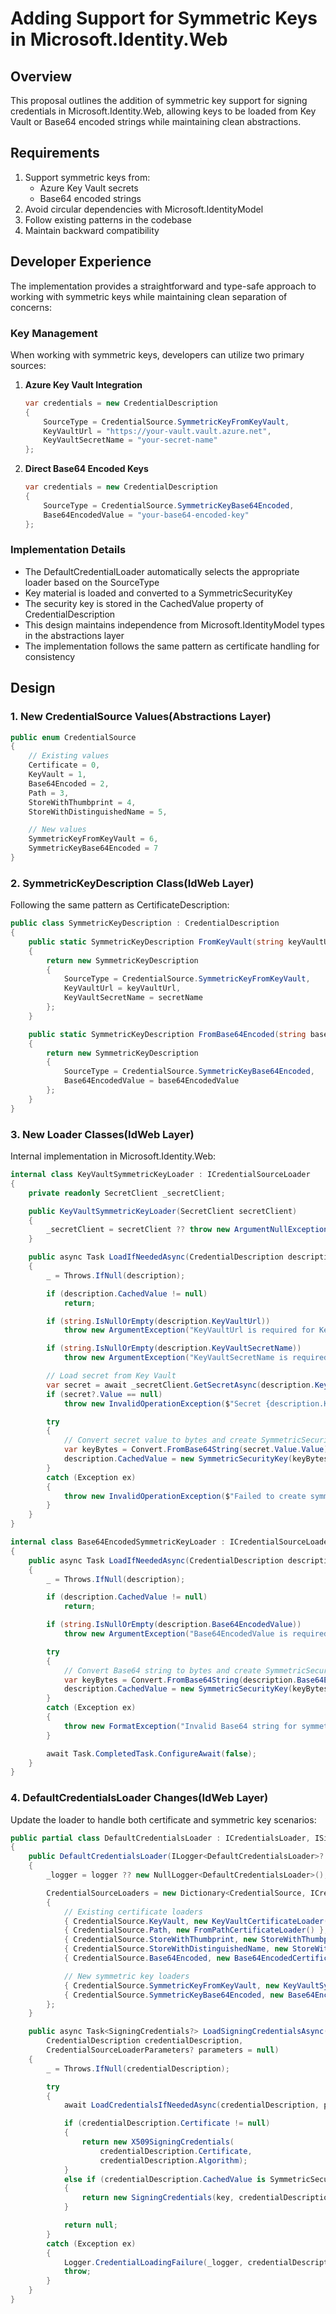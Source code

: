 # Adding Support for Symmetric Keys in Microsoft.Identity.Web

## Overview
This proposal outlines the addition of symmetric key support for signing credentials in Microsoft.Identity.Web, allowing keys to be loaded from Key Vault or Base64 encoded strings while maintaining clean abstractions.

## Requirements
1. Support symmetric keys from:
   - Azure Key Vault secrets
   - Base64 encoded strings
2. Avoid circular dependencies with Microsoft.IdentityModel
3. Follow existing patterns in the codebase
4. Maintain backward compatibility

## Developer Experience
The implementation provides a straightforward and type-safe approach to working with symmetric keys while maintaining clean separation of concerns:

### Key Management
When working with symmetric keys, developers can utilize two primary sources:

1. **Azure Key Vault Integration**
   ```csharp
   var credentials = new CredentialDescription
   {
       SourceType = CredentialSource.SymmetricKeyFromKeyVault,
       KeyVaultUrl = "https://your-vault.vault.azure.net",
       KeyVaultSecretName = "your-secret-name"
   };
   ```

2. **Direct Base64 Encoded Keys**
   ```csharp
   var credentials = new CredentialDescription
   {
       SourceType = CredentialSource.SymmetricKeyBase64Encoded,
       Base64EncodedValue = "your-base64-encoded-key"
   };
   ```

### Implementation Details
- The DefaultCredentialLoader automatically selects the appropriate loader based on the SourceType
- Key material is loaded and converted to a SymmetricSecurityKey
- The security key is stored in the CachedValue property of CredentialDescription
- This design maintains independence from Microsoft.IdentityModel types in the abstractions layer
- The implementation follows the same pattern as certificate handling for consistency

## Design

### 1. New CredentialSource Values(Abstractions Layer)
```csharp
public enum CredentialSource
{
    // Existing values
    Certificate = 0,
    KeyVault = 1,
    Base64Encoded = 2,
    Path = 3,
    StoreWithThumbprint = 4,
    StoreWithDistinguishedName = 5,

    // New values
    SymmetricKeyFromKeyVault = 6,
    SymmetricKeyBase64Encoded = 7
}
```

### 2. SymmetricKeyDescription Class(IdWeb Layer)
Following the same pattern as CertificateDescription:

```csharp
public class SymmetricKeyDescription : CredentialDescription
{
    public static SymmetricKeyDescription FromKeyVault(string keyVaultUrl, string secretName)
    {
        return new SymmetricKeyDescription
        {
            SourceType = CredentialSource.SymmetricKeyFromKeyVault,
            KeyVaultUrl = keyVaultUrl,
            KeyVaultSecretName = secretName
        };
    }

    public static SymmetricKeyDescription FromBase64Encoded(string base64EncodedValue)
    {
        return new SymmetricKeyDescription
        {
            SourceType = CredentialSource.SymmetricKeyBase64Encoded,
            Base64EncodedValue = base64EncodedValue
        };
    }
}
```

### 3. New Loader Classes(IdWeb Layer)
Internal implementation in Microsoft.Identity.Web:

```csharp
internal class KeyVaultSymmetricKeyLoader : ICredentialSourceLoader
{
    private readonly SecretClient _secretClient;

    public KeyVaultSymmetricKeyLoader(SecretClient secretClient)
    {
        _secretClient = secretClient ?? throw new ArgumentNullException(nameof(secretClient));
    }

    public async Task LoadIfNeededAsync(CredentialDescription description, CredentialSourceLoaderParameters? parameters)
    {
        _ = Throws.IfNull(description);

        if (description.CachedValue != null)
            return;

        if (string.IsNullOrEmpty(description.KeyVaultUrl))
            throw new ArgumentException("KeyVaultUrl is required for KeyVault source");

        if (string.IsNullOrEmpty(description.KeyVaultSecretName))
            throw new ArgumentException("KeyVaultSecretName is required for KeyVault source");

        // Load secret from Key Vault
        var secret = await _secretClient.GetSecretAsync(description.KeyVaultSecretName).ConfigureAwait(false);
        if (secret?.Value == null)
            throw new InvalidOperationException($"Secret {description.KeyVaultSecretName} not found in Key Vault");

        try
        {
            // Convert secret value to bytes and create SymmetricSecurityKey
            var keyBytes = Convert.FromBase64String(secret.Value.Value);
            description.CachedValue = new SymmetricSecurityKey(keyBytes);
        }
        catch (Exception ex)
        {
            throw new InvalidOperationException($"Failed to create symmetric key from Key Vault secret: {ex.Message}", ex);
        }
    }
}

internal class Base64EncodedSymmetricKeyLoader : ICredentialSourceLoader
{
    public async Task LoadIfNeededAsync(CredentialDescription description, CredentialSourceLoaderParameters? parameters)
    {
        _ = Throws.IfNull(description);

        if (description.CachedValue != null)
            return;

        if (string.IsNullOrEmpty(description.Base64EncodedValue))
            throw new ArgumentException("Base64EncodedValue is required for Base64Encoded source");

        try
        {
            // Convert Base64 string to bytes and create SymmetricSecurityKey
            var keyBytes = Convert.FromBase64String(description.Base64EncodedValue);
            description.CachedValue = new SymmetricSecurityKey(keyBytes);
        }
        catch (Exception ex)
        {
            throw new FormatException("Invalid Base64 string for symmetric key", ex);
        }

        await Task.CompletedTask.ConfigureAwait(false);
    }
}
```

### 4. DefaultCredentialsLoader Changes(IdWeb Layer)
Update the loader to handle both certificate and symmetric key scenarios:

```csharp
public partial class DefaultCredentialsLoader : ICredentialsLoader, ISigningCredentialsLoader
{
    public DefaultCredentialsLoader(ILogger<DefaultCredentialsLoader>? logger)
    {
        _logger = logger ?? new NullLogger<DefaultCredentialsLoader>();

        CredentialSourceLoaders = new Dictionary<CredentialSource, ICredentialSourceLoader>
        {
            // Existing certificate loaders
            { CredentialSource.KeyVault, new KeyVaultCertificateLoader() },
            { CredentialSource.Path, new FromPathCertificateLoader() },
            { CredentialSource.StoreWithThumbprint, new StoreWithThumbprintCertificateLoader() },
            { CredentialSource.StoreWithDistinguishedName, new StoreWithDistinguishedNameCertificateLoader() },
            { CredentialSource.Base64Encoded, new Base64EncodedCertificateLoader() },

            // New symmetric key loaders
            { CredentialSource.SymmetricKeyFromKeyVault, new KeyVaultSymmetricKeyLoader(_secretClient) },
            { CredentialSource.SymmetricKeyBase64Encoded, new Base64EncodedSymmetricKeyLoader() }
        };
    }

    public async Task<SigningCredentials?> LoadSigningCredentialsAsync(
        CredentialDescription credentialDescription,
        CredentialSourceLoaderParameters? parameters = null)
    {
        _ = Throws.IfNull(credentialDescription);

        try
        {
            await LoadCredentialsIfNeededAsync(credentialDescription, parameters);

            if (credentialDescription.Certificate != null)
            {
                return new X509SigningCredentials(
                    credentialDescription.Certificate,
                    credentialDescription.Algorithm);
            }
            else if (credentialDescription.CachedValue is SymmetricSecurityKey key)
            {
                return new SigningCredentials(key, credentialDescription.Algorithm);
            }

            return null;
        }
        catch (Exception ex)
        {
            Logger.CredentialLoadingFailure(_logger, credentialDescription, ex);
            throw;
        }
    }
}
```
